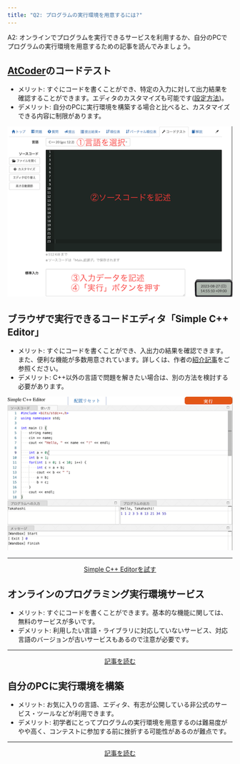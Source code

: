 ```yaml
---
title: "Q2: プログラムの実行環境を用意するには?"
---
```


A2: オンラインでプログラムを実行できるサービスを利用するか、自分のPCでプログラムの実行環境を用意するための記事を読んでみましょう。

## [AtCoder](https://atcoder.jp/)のコードテスト

- メリット: すぐにコードを書くことができ、特定の入力に対して出力結果を確認することができます。エディタのカスタマイズも可能です([設定方法](https://atcoder.jp/posts/1089))。
- デメリット: 自分のPCに実行環境を構築する場合と比べると、カスタマイズできる内容に制限があります。

<div align="center">
  <img loading = "lazy" src="../../images/official/code_test.png" alt="virtual participation">
</div>

## ブラウザで実行できるコードエディタ「Simple C++ Editor」

- メリット: すぐにコードを書くことができ、入出力の結果を確認できます。また、便利な機能が多数用意されています。詳しくは、作者の[紹介記事](https://qiita.com/TumoiYorozu/items/7a9b862071edd5427200)をご参照ください。
- デメリット: C++以外の言語で問題を解きたい場合は、別の方法を検討する必要があります。

<div align="center">
  <img loading = "lazy" src="../../images/web_app/simple_cpp_editor.png" alt="simple cpp editor">
</div>

---

  <div align="center">
    <a href="https://tumoiyorozu.github.io/SimpleCppEditor/">Simple C++ Editorを試す</a>
  </div>

## オンラインのプログラミング実行環境サービス

- メリット: すぐにコードを書くことができます。基本的な機能に関しては、無料のサービスが多いです。
- デメリット: 利用したい言語・ライブラリに対応していないサービス、対応言語のバージョンが古いサービスもあるので注意が必要です。

---

  <div align="center">
    <a href="https://paiza.hatenablog.com/entry/2020/09/29/140000">記事を読む</a>
  </div>

## 自分のPCに実行環境を構築

- メリット: お気に入りの言語、エディタ、有志が公開している非公式のサービス・ツールなどが利用できます。
- デメリット: 初学者にとってプログラムの実行環境を用意するのは難易度がやや高く、コンテストに参加する前に挫折する可能性があるのが難点です。

---

  <div align="center">
    <a href="../../articles/development_env">記事を読む</a>
  </div>
